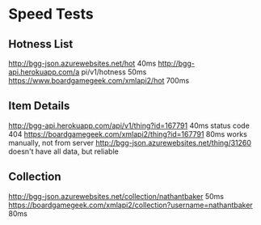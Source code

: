 
# Speed Tests

## Hotness List
http://bgg-json.azurewebsites.net/hot         40ms
http://bgg-api.herokuapp.com/a pi/v1/hotness   50ms
https://www.boardgamegeek.com/xmlapi2/hot    700ms

## Item Details
http://bgg-api.herokuapp.com/api/v1/thing?id=167791  40ms     status code 404
https://boardgamegeek.com/xmlapi2/thing?id=167791    80ms   works manually, not from server
http://bgg-json.azurewebsites.net/thing/31260   doesn't have all data, but reliable

## Collection
http://bgg-json.azurewebsites.net/collection/nathantbaker 50ms
https://boardgamegeek.com/xmlapi2/collection?username=nathantbaker 80ms

